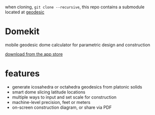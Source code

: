 when cloning, `git clone --recursive`, this repo contains a submodule located at [geodesic](https://github.com/robbykraft/Geodesic)

# Domekit

mobile geodesic dome calculator for parametric design and construction

[download from the app store](https://itunes.apple.com/us/app/domekit/id617768136?mt=8)

# features

* generate icosahedra or octahedra geodesics from platonic solids
* smart dome slicing latitude locations
* multiple ways to input and set scale for construction
* machine-level precision, feet or meters
* on-screen construction diagram, or share via PDF
